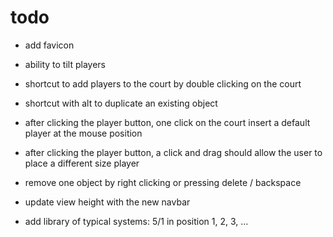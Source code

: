 # todo

- add favicon

- ability to tilt players

- shortcut to add players to the court by double clicking on the court
- shortcut with alt to duplicate an existing object

- after clicking the player button, one click on the court insert a default player at the mouse position
- after clicking the player button, a click and drag should allow the user to place a different size player

- remove one object by right clicking or pressing delete / backspace

- update view height with the new navbar

- add library of typical systems: 5/1 in position 1, 2, 3, …
